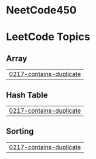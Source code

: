# NeetCode450

<!---LeetCode Topics Start-->
# LeetCode Topics
## Array
|  |
| ------- |
| [0217-contains-duplicate](https://github.com/byanaknoob/NeetCode450/tree/master/0217-contains-duplicate) |
## Hash Table
|  |
| ------- |
| [0217-contains-duplicate](https://github.com/byanaknoob/NeetCode450/tree/master/0217-contains-duplicate) |
## Sorting
|  |
| ------- |
| [0217-contains-duplicate](https://github.com/byanaknoob/NeetCode450/tree/master/0217-contains-duplicate) |
<!---LeetCode Topics End-->